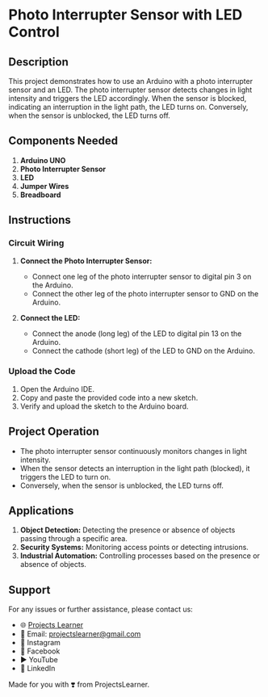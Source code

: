 # Photo Interrupter Sensor with LED Control

## Description

This project demonstrates how to use an Arduino with a photo interrupter sensor and an LED. The photo interrupter sensor detects changes in light intensity and triggers the LED accordingly. When the sensor is blocked, indicating an interruption in the light path, the LED turns on. Conversely, when the sensor is unblocked, the LED turns off.

## Components Needed

1. **Arduino UNO**
2. **Photo Interrupter Sensor**
3. **LED**
4. **Jumper Wires**
5. **Breadboard**

## Instructions

### Circuit Wiring

1. **Connect the Photo Interrupter Sensor:**
   - Connect one leg of the photo interrupter sensor to digital pin 3 on the Arduino.
   - Connect the other leg of the photo interrupter sensor to GND on the Arduino.

2. **Connect the LED:**
   - Connect the anode (long leg) of the LED to digital pin 13 on the Arduino.
   - Connect the cathode (short leg) of the LED to GND on the Arduino.

### Upload the Code

1. Open the Arduino IDE.
2. Copy and paste the provided code into a new sketch.
3. Verify and upload the sketch to the Arduino board.

## Project Operation

- The photo interrupter sensor continuously monitors changes in light intensity.
- When the sensor detects an interruption in the light path (blocked), it triggers the LED to turn on.
- Conversely, when the sensor is unblocked, the LED turns off.

## Applications

1. **Object Detection:** Detecting the presence or absence of objects passing through a specific area.
2. **Security Systems:** Monitoring access points or detecting intrusions.
3. **Industrial Automation:** Controlling processes based on the presence or absence of objects.

## Support

For any issues or further assistance, please contact us:

- 🌐 [Projects Learner](https://projectslearner.com)
- 📧 Email: projectslearner@gmail.com
- 📸 Instagram
- 📘 Facebook
- ▶️ YouTube
- 📘 LinkedIn

Made for you with ❣️ from ProjectsLearner.

